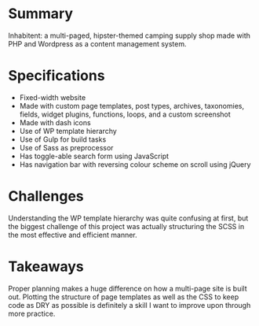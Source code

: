 # Summary

Inhabitent: a multi-paged, hipster-themed camping supply shop made with PHP and Wordpress as a content management system.

# Specifications
* Fixed-width website
* Made with custom page templates, post types, archives, taxonomies, fields, widget plugins, functions, loops, and a custom screenshot
* Made with dash icons
* Use of WP template hierarchy
* Use of Gulp for build tasks
* Use of Sass as preprocessor 
* Has toggle-able search form using JavaScript
* Has navigation bar with reversing colour scheme on scroll using jQuery

# Challenges
Understanding the WP template hierarchy was quite confusing at first, but the biggest challenge of this project was actually structuring the SCSS in the most effective and efficient manner. 

# Takeaways
Proper planning makes a huge difference on how a multi-page site is built out. Plotting the structure of page templates as well as the CSS to keep code as DRY as possible is definitely a skill I want to improve upon through more practice.

